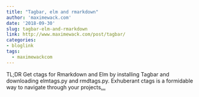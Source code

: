 ```yaml
---
title: "Tagbar, elm and rmarkdown"
author: 'maximewack.com'
date: '2018-09-30'
slug: tagbar-elm-and-rmarkdown
link: http://www.maximewack.com/post/tagbar/
categories:
- bloglink
tags:
  - maximewackcom
---
```


TL;DR Get ctags for Rmarkdown and Elm by installing Tagbar and downloading elmtags.py and rmdtags.py. Exhuberant ctags is a formidable way to navigate through your projects[... <i class="fas fa-external-link-alt"></i>](http://www.maximewack.com/post/tagbar/)

